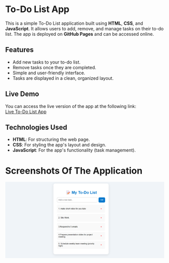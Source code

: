 # To-Do List App

This is a simple To-Do List application built using **HTML**, **CSS**, and **JavaScript**. It allows users to add, remove, and manage tasks on their to-do list. The app is deployed on **GitHub Pages** and can be accessed online.

## Features

- Add new tasks to your to-do list.
- Remove tasks once they are completed.
- Simple and user-friendly interface.
- Tasks are displayed in a clean, organized layout.

## Live Demo

You can access the live version of the app at the following link:  
[Live To-Do List App](https://rajendra294.github.io/todo_app_R/)

## Technologies Used

- **HTML**: For structuring the web page.
- **CSS**: For styling the app's layout and design.
- **JavaScript**: For the app's functionality (task management).
# Screenshots Of The Application
![Image](/To%20do%20list.png)

